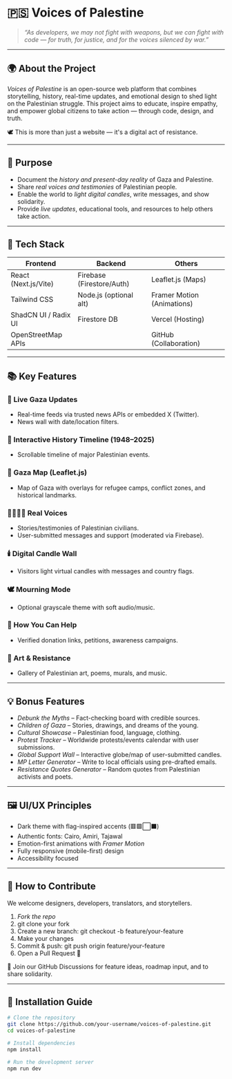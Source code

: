 # 🇵🇸 Voices of Palestine

> *“As developers, we may not fight with weapons, but we can fight with code — for truth, for justice, and for the voices silenced by war.”*

---

## 🌍 About the Project

*Voices of Palestine* is an open-source web platform that combines storytelling, history, real-time updates, and emotional design to shed light on the Palestinian struggle. This project aims to educate, inspire empathy, and empower global citizens to take action — through code, design, and truth.

🕊️ This is more than just a website — it's a digital act of resistance.

---

## 🎯 Purpose

- Document the *history and present-day reality* of Gaza and Palestine.
- Share *real voices and testimonies* of Palestinian people.
- Enable the world to *light digital candles*, write messages, and show solidarity.
- Provide *live updates*, educational tools, and resources to help others take action.

---

## 🔧 Tech Stack

| Frontend               | Backend                   | Others                      |
|------------------------|---------------------------|-----------------------------|
| React (Next.js/Vite)   | Firebase (Firestore/Auth) | Leaflet.js (Maps)           |
| Tailwind CSS           | Node.js (optional alt)    | Framer Motion (Animations) |
| ShadCN UI / Radix UI   | Firestore DB              | Vercel (Hosting)            |
| OpenStreetMap APIs     |                           | GitHub (Collaboration)      |

---

## 📚 Key Features

### 🔴 Live Gaza Updates
- Real-time feeds via trusted news APIs or embedded X (Twitter).
- News wall with date/location filters.

### 📜 Interactive History Timeline (1948–2025)
- Scrollable timeline of major Palestinian events.

### 📍 Gaza Map (Leaflet.js)
- Map of Gaza with overlays for refugee camps, conflict zones, and historical landmarks.

### 🧕🏽👦🏽 Real Voices
- Stories/testimonies of Palestinian civilians.
- User-submitted messages and support (moderated via Firebase).

### 🕯️ Digital Candle Wall
- Visitors light virtual candles with messages and country flags.

### 🕊️ Mourning Mode
- Optional grayscale theme with soft audio/music.

### 📢 How You Can Help
- Verified donation links, petitions, awareness campaigns.

### 🎨 Art & Resistance
- Gallery of Palestinian art, poems, murals, and music.

---

## 💡 Bonus Features

- *Debunk the Myths* – Fact-checking board with credible sources.
- *Children of Gaza* – Stories, drawings, and dreams of the young.
- *Cultural Showcase* – Palestinian food, language, clothing.
- *Protest Tracker* – Worldwide protests/events calendar with user submissions.
- *Global Support Wall* – Interactive globe/map of user-submitted candles.
- *MP Letter Generator* – Write to local officials using pre-drafted emails.
- *Resistance Quotes Generator* – Random quotes from Palestinian activists and poets.

---

## 🖼️ UI/UX Principles

- Dark theme with flag-inspired accents (🟥🟩⬜⬛)
- Authentic fonts: Cairo, Amiri, Tajawal
- Emotion-first animations with *Framer Motion*
- Fully responsive (mobile-first) design
- Accessibility focused

---

## 🧠 How to Contribute

We welcome designers, developers, translators, and storytellers.

1. *Fork the repo*
2. git clone your fork
3. Create a new branch: git checkout -b feature/your-feature
4. Make your changes
5. Commit & push: git push origin feature/your-feature
6. Open a Pull Request 🙌

💬 Join our GitHub Discussions for feature ideas, roadmap input, and to share solidarity.

---

## 🚀 Installation Guide

```bash
# Clone the repository
git clone https://github.com/your-username/voices-of-palestine.git
cd voices-of-palestine

# Install dependencies
npm install

# Run the development server
npm run dev
